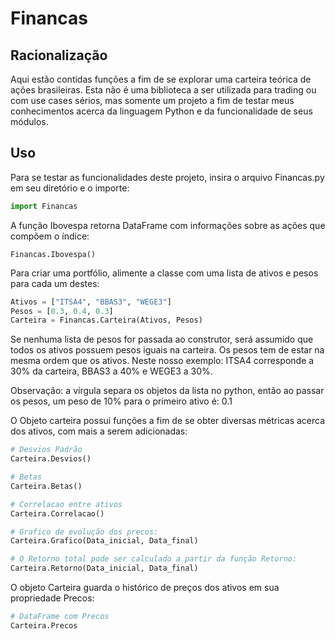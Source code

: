 # Financas

## Racionalização
Aqui estão contidas funções a fim de se explorar uma carteira teórica de ações brasileiras. Esta não é uma biblioteca a ser utilizada para trading ou com use cases sérios, mas somente um projeto a fim de testar meus conhecimentos acerca da linguagem Python e da funcionalidade de seus módulos.

## Uso
Para se testar as funcionalidades deste projeto, insira o arquivo Financas.py em seu diretório e o importe:

```python
import Financas
```

A função Ibovespa retorna DataFrame com informações sobre as ações que compõem o índice:

```
Financas.Ibovespa()
```


Para criar uma portfólio, alimente a classe com uma lista de ativos e pesos para cada um destes:

```python
Ativos = ["ITSA4", "BBAS3", "WEGE3"]
Pesos = [0.3, 0.4, 0.3]
Carteira = Financas.Carteira(Ativos, Pesos)
```
Se nenhuma lista de pesos for passada ao construtor, será assumido que todos os ativos possuem pesos iguais na carteira. Os pesos tem de estar na mesma ordem que os ativos. Neste nosso exemplo: ITSA4 corresponde a 30% da carteira, BBAS3 a 40% e WEGE3 a 30%.

Observação: a vírgula separa os objetos da lista no python, então ao passar os pesos, um peso de 10% para o primeiro ativo é: 0.1

O Objeto carteira possui funções a fim de se obter diversas métricas acerca dos ativos, com mais a serem adicionadas:

```python
# Desvios Padrão
Carteira.Desvios()

# Betas
Carteira.Betas()

# Correlacao entre ativos
Carteira.Correlacao()

# Grafico de evolução dos precos:
Carteira.Grafico(Data_inicial, Data_final)

# O Retorno total pode ser calculado a partir da função Retorno:
Carteira.Retorno(Data_inicial, Data_final)

```

O objeto Carteira guarda o histórico de preços dos ativos em sua propriedade Precos:

```python
# DataFrame com Precos
Carteira.Precos
```



